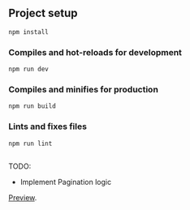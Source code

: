 ## Project setup
```
npm install
```

### Compiles and hot-reloads for development
```
npm run dev
```

### Compiles and minifies for production
```
npm run build
```

### Lints and fixes files
```
npm run lint
```
##
TODO:
- Implement Pagination logic

[Preview](https://front-end-template-abimbola130.vercel.app/).

